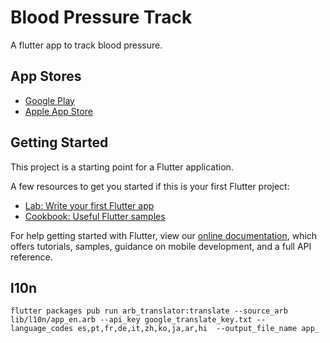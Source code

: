 # Blood Pressure Track

A flutter app to track blood pressure.

## App Stores

 - [Google Play](https://play.google.com/store/apps/details?id=com.svindland.bptrack)
 - [Apple App Store](https://apps.apple.com/us/app/bloodpressuretrack/id1634437298)

## Getting Started

This project is a starting point for a Flutter application.

A few resources to get you started if this is your first Flutter project:

- [Lab: Write your first Flutter app](https://flutter.dev/docs/get-started/codelab)
- [Cookbook: Useful Flutter samples](https://flutter.dev/docs/cookbook)

For help getting started with Flutter, view our
[online documentation](https://flutter.dev/docs), which offers tutorials,
samples, guidance on mobile development, and a full API reference.

## l10n
```
flutter packages pub run arb_translator:translate --source_arb lib/l10n/app_en.arb --api_key google_translate_key.txt --language_codes es,pt,fr,de,it,zh,ko,ja,ar,hi  --output_file_name app_
```